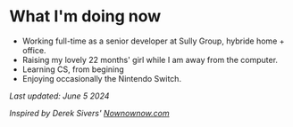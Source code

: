 # What I'm doing now
- Working full-time as a senior developer at Sully Group, hybride home + office.
- Raising my lovely 22 months' girl while I am away from the computer.
- Learning CS, from begining
- Enjoying occasionally the Nintendo Switch.

*Last updated: June 5 2024*

*Inspired by Derek Sivers' [Nownownow.com](https://nownownow.com/about)*